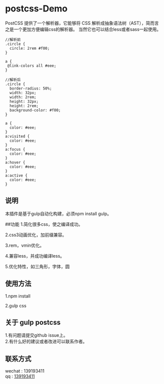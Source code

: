 # postcss-Demo

PostCSS 提供了一个解析器，它能够将 CSS 解析成抽象语法树（AST），简而言之是一个更加方便编辑css的解析器。
当然它也可以结合less或者sass一起使用。

~~~
//解析前
.circle {
  circle: 2rem #f00;
}

a {
 @link-colors all #eee;
}

//解析后
.circle {
  border-radius: 50%;
  width: 32px;
  width: 2rem;
  height: 32px;
  height: 2rem;
  background-color: #f00;
}

a {
  color: #eee;
}
a:visited {
  color: #eee;
}
a:focus {
  color: #eee;
}
a:hover {
  color: #eee;
}
a:active {
  color: #eee;
}
~~~


## 说明
本插件是基于gulp自动化构建，必须npm install gulp。

##功能
1.简化很多css，使之编译成功。

2.css3动画优化，加前缀兼容。

3.rem，vmin优化。

4.兼容less，并成功编译less。

5.优化特性，如三角形，字体，圆

## 使用方法
1.npm install

2.gulp css


## 关于 gulp postcss
1.有问题请提交github issue上。<br>
2.有什么好的建议或者改进可以联系作者。

## 联系方式
wechat : 139193411<br>
qq : [139193411](http://wpa.qq.com/msgrd?v=3&uin=139193411&site=qq&menu=yes)
